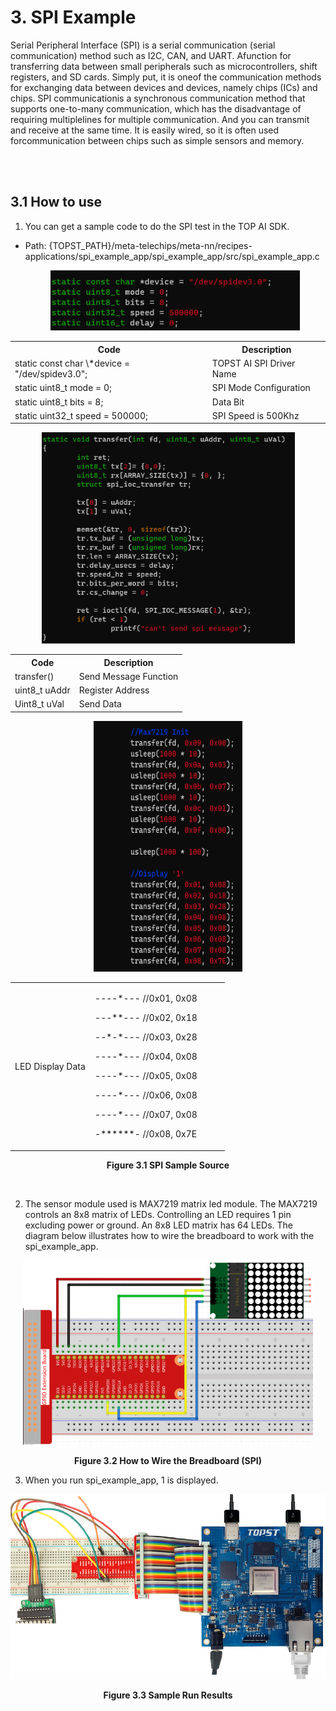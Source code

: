 ﻿# 3. SPI Example

Serial Peripheral Interface (SPI) is a serial communication (serial
communication) method such as I2C, CAN, and UART. Afunction for
transferring data between small peripherals such as microcontrollers,
shift registers, and SD cards. Simply put, it is oneof the communication
methods for exchanging data between devices and devices, namely chips
(ICs) and chips. SPI communicationis a synchronous communication method
that supports one-to-many communication, which has the disadvantage of
requiring multiplelines for multiple communication. And you can transmit
and receive at the same time. It is easily wired, so it is often used
forcommunication between chips such as simple sensors and memory.

<br/><br/>

## 3.1 How to use

1.  You can get a sample code to do the SPI test in the TOP AI SDK.

- Path:
  {TOPST_PATH}/meta-telechips/meta-nn/recipes-applications/spi_example_app/spi_example_app/src/spi_example_app.c

  <p align="center"><img src="https://github.com/topst-development/Documentation/blob/main/TOPST-AI/Software/media/3. SPI.image1.png?raw=true" style="width:4.15625in;height:1.00694in"></p>


<table align="center">
  <tr>
  <th>
    <strong>Code</strong>
  </th>
  <th>
    <strong>Description</strong>
  </th>
  </tr>
  <tr>
  <td>
    static const char \*device = "/dev/spidev3.0";
  </td>  
    <td>
      TOPST AI SPI Driver Name
    </td>
  </tr>
  <tr>
    <td>
      static uint8_t mode = 0; 
    </td>
    <td>
      SPI Mode Configuration
    </td>
  </tr>
  <tr>
    <td>
      static uint8_t bits = 8;
    </td>
    <td>
      Data Bit
    </td>
  </tr>
  <tr>
    <td>
      static uint32_t speed = 500000;
    </td>
    <td>
      SPI Speed is 500Khz
    </td>
  </tr>
  
</table>



<p align="center"><img src="https://github.com/topst-development/Documentation/blob/main/TOPST-AI/Software/media/3. SPI.image2.png?raw=true"
style="width:4.21875in;height:3.51667in"</p>

<br/>

<table align="center">
  <tr>
    <th>
      <strong>Code</strong>
    </th>
    <th>
      <Strong>Description</Strong>
    </th>
  </tr>
  <tr>
    <td>
      transfer()
    </td>
    <td>
      Send Message Function
    </td>
  </tr>
  <tr>
    <td>
      uint8_t uAddr
    </td>
    <td>
      Register Address
    </td>
  </tr>
  <tr>
    <td>
      Uint8_t uVal
    </td>
    <td>
      Send Data
    </td>
  </tr>
</table>



<p align="center"><img src="https://github.com/topst-development/Documentation/blob/main/TOPST-AI/Software/media/3. SPI.image3.png?raw=true"
style="width:2.47917in;height:4.18472in"</p>



<table align="center">
<colgroup>
<col style="width: 37%" />
<col style="width: 62%" />
</colgroup>
<tbody>
<tr class="odd">
<td>LED Display Data</td>
<td><p>----*--- //0x01, 0x08</p>
<p>---**--- //0x02, 0x18</p>
<p>--*-*--- //0x03, 0x28</p>
<p>----*--- //0x04, 0x08</p>
<p>----*--- //0x05, 0x08</p>
<p>----*--- //0x06, 0x08</p>
<p>----*--- //0x07, 0x08</p>
<p>-******- //0x08, 0x7E</p></td>
</tr>
</tbody>
</table>



<p align="center"><strong>Figure 3.1 SPI Sample Source</strong></p>

<br/>

2.  The sensor module used is MAX7219 matrix led module. The MAX7219
    controls an 8x8 matrix of LEDs. Controlling an LED requires 1 pin
    excluding power or ground. An 8x8 LED matrix has 64 LEDs. The
    diagram below illustrates how to wire the breadboard to work with
    the spi_example_app.

<p align="center"><img src="https://github.com/topst-development/Documentation/blob/main/TOPST-AI/Software/media/3. SPI.image4.png?raw=true"
style="width:4.83611in;height:3.07292in" /></p>

<p align="center"><strong>Figure 3.2 How to Wire the Breadboard (SPI)</strong></strong></p>

3.  When you run spi_example_app, 1 is displayed.

<p align="center"><img src="https://github.com/topst-development/Documentation/blob/main/TOPST-AI/Software/media/3. SPI.image5.png"
style="width:5.625in;height:3.08323in"</p>

<p align="center"><strong>Figure 3.3 Sample Run Results</strong></strong></p>

